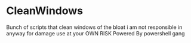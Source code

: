 # CleanWindows
Bunch of scripts that clean windows of the bloat
i am not responsible in anyway for damage use at your OWN RISK
Powered By powershell gang
